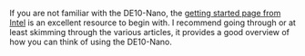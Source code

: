 If you are not familiar with the DE10-Nano, the [getting started page from Intel](https://software.intel.com/content/www/us/en/develop/articles/terasic-de10-nano-get-started-guide.html) is an excellent resource to begin with. I recommend going through or at least skimming through the various articles, it provides a good overview of how you can think of using the DE10-Nano.
